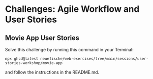 # Challenges: Agile Workflow and User Stories

## Movie App User Stories

Solve this challenge by running this command in your Terminal:

```
npx ghcd@latest neuefische/web-exercises/tree/main/sessions/user-stories-workshop/movie-app
```

and follow the instructions in the README.md.
